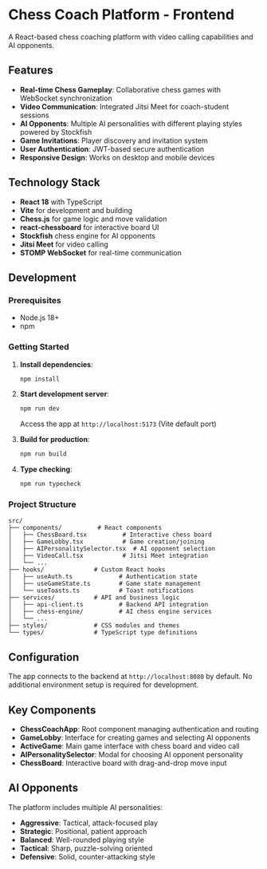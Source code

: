 # Chess Coach Platform - Frontend

A React-based chess coaching platform with video calling capabilities and AI opponents.

## Features

- **Real-time Chess Gameplay**: Collaborative chess games with WebSocket synchronization
- **Video Communication**: Integrated Jitsi Meet for coach-student sessions
- **AI Opponents**: Multiple AI personalities with different playing styles powered by Stockfish
- **Game Invitations**: Player discovery and invitation system
- **User Authentication**: JWT-based secure authentication
- **Responsive Design**: Works on desktop and mobile devices

## Technology Stack

- **React 18** with TypeScript
- **Vite** for development and building
- **Chess.js** for game logic and move validation
- **react-chessboard** for interactive board UI
- **Stockfish** chess engine for AI opponents
- **Jitsi Meet** for video calling
- **STOMP WebSocket** for real-time communication

## Development

### Prerequisites
- Node.js 18+
- npm

### Getting Started

1. **Install dependencies**:
   ```bash
   npm install
   ```

2. **Start development server**:
   ```bash
   npm run dev
   ```
   Access the app at `http://localhost:5173` (Vite default port)

3. **Build for production**:
   ```bash
   npm run build
   ```

4. **Type checking**:
   ```bash
   npm run typecheck
   ```

### Project Structure

```
src/
├── components/          # React components
│   ├── ChessBoard.tsx          # Interactive chess board
│   ├── GameLobby.tsx           # Game creation/joining
│   ├── AIPersonalitySelector.tsx  # AI opponent selection
│   ├── VideoCall.tsx           # Jitsi Meet integration
│   └── ...
├── hooks/              # Custom React hooks
│   ├── useAuth.ts             # Authentication state
│   ├── useGameState.ts        # Game state management
│   └── useToasts.ts           # Toast notifications
├── services/           # API and business logic
│   ├── api-client.ts          # Backend API integration
│   ├── chess-engine/          # AI chess engine services
│   └── ...
├── styles/             # CSS modules and themes
└── types/              # TypeScript type definitions
```

## Configuration

The app connects to the backend at `http://localhost:8080` by default. No additional environment setup is required for development.

## Key Components

- **ChessCoachApp**: Root component managing authentication and routing
- **GameLobby**: Interface for creating games and selecting AI opponents
- **ActiveGame**: Main game interface with chess board and video call
- **AIPersonalitySelector**: Modal for choosing AI opponent personality
- **ChessBoard**: Interactive board with drag-and-drop move input

## AI Opponents

The platform includes multiple AI personalities:
- **Aggressive**: Tactical, attack-focused play
- **Strategic**: Positional, patient approach
- **Balanced**: Well-rounded playing style
- **Tactical**: Sharp, puzzle-solving oriented
- **Defensive**: Solid, counter-attacking style
